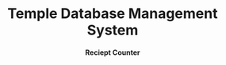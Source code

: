 <h1 align="center">Temple Database Management System</h1>
<h4 align="center">Reciept Counter</h4>
<!-- <img align="center" href="https://www.kukke.org/assets/images/kukke-heading-god.png" height="100px" width="60px"/> -->
